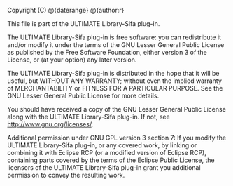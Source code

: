 Copyright (C) @{daterange} @{author:r}

This file is part of the ULTIMATE Library-Sifa plug-in.

The ULTIMATE Library-Sifa plug-in is free software: you can redistribute it and/or modify
it under the terms of the GNU Lesser General Public License as published
by the Free Software Foundation, either version 3 of the License, or
(at your option) any later version.

The ULTIMATE Library-Sifa plug-in is distributed in the hope that it will be useful,
but WITHOUT ANY WARRANTY; without even the implied warranty of
MERCHANTABILITY or FITNESS FOR A PARTICULAR PURPOSE.  See the
GNU Lesser General Public License for more details.

You should have received a copy of the GNU Lesser General Public License
along with the ULTIMATE Library-Sifa plug-in. If not, see <http://www.gnu.org/licenses/>.

Additional permission under GNU GPL version 3 section 7:
If you modify the ULTIMATE Library-Sifa plug-in, or any covered work, by linking
or combining it with Eclipse RCP (or a modified version of Eclipse RCP),
containing parts covered by the terms of the Eclipse Public License, the
licensors of the ULTIMATE Library-Sifa plug-in grant you additional permission
to convey the resulting work.